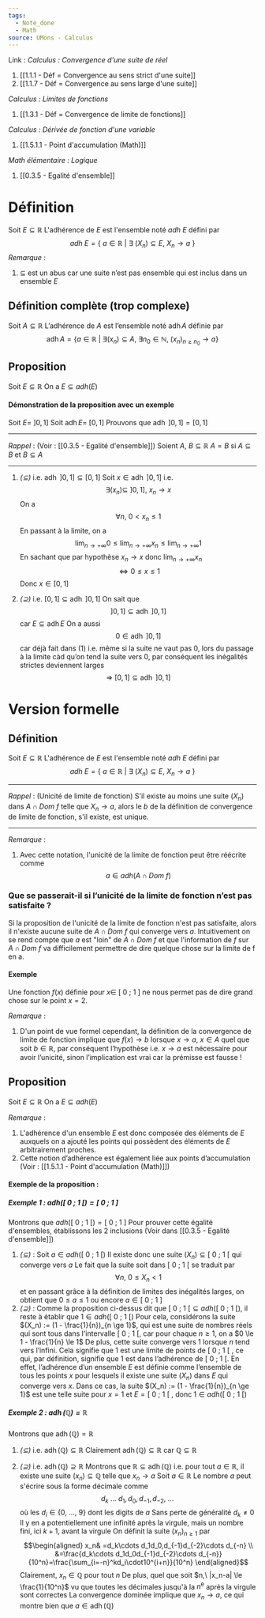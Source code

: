 ```yaml
---
tags:
  - Note_done
  - Math
source: UMons - Calculus
---
```


Link :
_Calculus : Convergence d'une suite de réel_
1. [[1.1.1 - Déf = Convergence au sens strict d'une suite]]
2. [[1.1.7 - Déf = Convergence au sens large d'une suite]]

_Calculus : Limites de fonctions_
1. [[1.3.1 - Déf = Convergence de limite de fonctions]]

_Calculus : Dérivée de fonction d'une variable_
1. [[1.5.1.1 - Point d'accumulation (Math)]]

_Math élémentaire : Logique_
1. [[0.3.5 - Egalité d'ensemble]]

# Définition
Soit $E \subseteq \mathbb{R}$ 
L'adhérence de $E$ est l'ensemble noté $adh\ E$ défini par $$adh\ E = \{\ a \in \mathbb{R}\ |\ \exists\ (X_n) \subseteq E,\ X_n  \longrightarrow a\ \} $$
_Remarque_ :
1. $\subseteq$ est un abus car une suite n’est pas ensemble qui est inclus dans un ensemble $E$ 

## Définition complète (trop complexe)
Soit $A \subseteq \mathbb{R}$
L’adhérence de $A$ est l’ensemble noté $\operatorname{adh}A$ définie par $$\operatorname{adh}A = \{a\in \mathbb{R}\ |\ \exists (x_n) \subseteq A,\ \exists n_0 \in \mathbb{N},\ (x_n)_{n \ge n_0}\to a\}$$

## Proposition
 Soit $E \subseteq \mathbb{R}$
On a $E \subseteq adh(E)$ 

#### Démonstration de la proposition avec un exemple
Soit $E =\ ]0,1]$
Soit $\operatorname{adh}E =\ [0,1]$
Prouvons que $\operatorname{adh}\ ]0,1] = [0,1]$ 

- - -
_Rappel_ : (Voir : [[0.3.5 - Egalité d'ensemble]])
Soient $A,\ B \subseteq \mathbb{R}$
$A=B$ si $A \subseteq B$ et $B \subseteq A$

- - -
1. _$(\subseteq)$_ i.e. $\operatorname{adh}\ ]0,1] \subseteq [0,1]$
Soit $x \in \operatorname{adh}\ ]0,1]$ i.e. $$\exists (x_n) \subseteq\ ]0,1],\ x_n \to x$$On a $$\forall n,\ 0<x_n\le 1$$En passant à la limite, on a $$\operatorname*{lim}_{n\rightarrow +\infty} 0 \le \operatorname*{lim}_{n\rightarrow +\infty} x_n \le \operatorname*{lim}_{n\rightarrow +\infty} 1$$
En sachant que par hypothèse $x_n \to x$ donc $\operatorname*{lim}_{n\rightarrow +\infty} x_n$ 
$$\iff 0 \le x \le 1$$
Donc $x \in [0,1]$

2. _$(\supseteq)$_ i.e. $[0,1] \subseteq \operatorname{adh}\ ]0,1]$
On sait que $$]0,1] \subseteq \operatorname{adh}\ ]0,1]$$ car $E \subseteq \operatorname{adh}E$ 
On a aussi $$0 \in \operatorname{adh}\ ]0,1]$$ car déjà fait dans (1) i.e. même si la suite ne vaut pas 0, lors du passage à la limite càd qu’on tend la suite vers 0, par conséquent les inégalités strictes deviennent larges $$\Rightarrow\ [0,1] \subseteq \operatorname{adh}\ ]0,1]$$


# Version formelle
## Définition
Soit $E \subseteq \mathbb{R}$ 
L'adhérence de $E$ est l'ensemble noté $adh\ E$ défini par $$adh\ E = \{\ a \in \mathbb{R}\ |\ \exists\ (X_n) \subseteq E,\ X_n  \longrightarrow a\ \} $$

---
_Rappel_ : (Unicité de limite de fonction)
S'il existe au moins une suite $(X_n)$ dans $A \cap Dom\ f$ telle que $X_n \to a$, alors le $b$ de la définition de convergence de limite de fonction, s'il existe, est unique.

---
_Remarque_ :
1. Avec cette notation, l'unicité de la limite de fonction peut être réécrite comme $$a \in adh(A \cap Dom\ f)$$
### Que se passerait-il si l’unicité de la limite de fonction n’est pas satisfaite ? 
Si la proposition de l'unicité de la limite de fonction n'est pas satisfaite, alors il n'existe aucune suite de $A \cap Dom\ f$ qui converge vers $a$. 
Intuitivement on se rend compte que $a$ est "loin" de $A \cap Dom\ f$ et que l'information de $f$ sur $A \cap Dom\ f$ va difficilement permettre de dire quelque chose sur la limite de f en a.

#### Exemple 
Une fonction $f(x)$ définie pour $x \in\ [\ 0\ ;\ 1\ ]$ ne nous permet pas de dire grand chose sur le point $x = 2$. 

_Remarque_ :
1. D'un point de vue formel cependant, la définition de la convergence de limite de fonction implique que $f(x) → b$ lorsque $x → a,\ x ∈ A$ quel que soit $b ∈ \mathbb{R}$, par conséquent l’hypothèse i.e. $x \to a$ est nécessaire pour avoir l’unicité, sinon l’implication est vrai car la prémisse est fausse !

## Proposition 
Soit $E \subseteq \mathbb{R}$
On a $E \subseteq adh(E)$ 

 _Remarque_ :
1. L'adhérence d'un ensemble $E$ est donc composée des éléments de $E$ auxquels on a ajouté les points qui possèdent des éléments de $E$ arbitrairement proches. 
2. Cette notion d’adhérence est également liée aux points d’accumulation 
(Voir : [[1.5.1.1 - Point d'accumulation (Math)]])

#### Exemple de la proposition : 
##### Exemple 1 : $adh([\ 0\ ;\ 1\ [) = [\ 0\ ;\ 1\ ]$ 
Montrons que $adh([\ 0\ ;\ 1\ [) = [\ 0\ ;\ 1\ ]$ 
Pour prouver cette égalité d'ensembles, établissons les 2 inclusions 
(Voir dans [[0.3.5 - Egalité d'ensemble]])
1. _$(\subseteq)$_ : 
Soit $a \in adh([\ 0\ ;\ 1\ [)$
Il existe donc une suite $(X_n) \subseteq [\ 0\ ;\ 1\ [$ qui converge vers $a$ 
Le fait que la suite soit dans $[\ 0\ ;\ 1\ [$ se traduit par $$\forall n,\ 0 \le X_n < 1$$ et en passant grâce à la définition de limites des inégalités larges, on obtient que $0 \le a \le 1$  ou encore $a \in [\ 0\ ;\ 1\ ]$ 
2. _$(\supseteq)$_ :
Comme la proposition ci-dessus dit que $[\ 0\ ;\ 1\ [ \subseteq adh([\ 0\ ;\ 1\ [)$, il reste à établir que $1 \in adh([\ 0\ ;\ 1\ [)$
Pour cela, considérons la suite $(X_n) := (1 - \frac{1}{n})_{n \ge 1}$, qui est une suite de nombres réels qui sont tous dans l'intervalle $[\ 0\ ;\ 1\ [$, car pour chaque $n \ge 1$, on a $0 \le 1 - \frac{1}{n} \le 1$ 
De plus, cette suite converge vers $1$ lorsque $n$ tend vers l’infini. Cela signifie que $1$ est une limite de points de $[\ 0\ ;\ 1\ [$ , ce qui, par définition, signifie que $1$ est dans l’adhérence de $[\ 0\ ;\ 1\ [$.
En effet, l’adhérence d’un ensemble $E$ est définie comme l’ensemble de tous les points $x$ pour lesquels il existe une suite $(X_n​)$ dans $E$ qui converge vers $x$. 
Dans ce cas, la suite $(X_n) := (1 - \frac{1}{n})_{n \ge 1}$ est une telle suite pour $x = 1$ et $E = [\ 0\ ;\ 1\ [$ , donc $1 \in adh([\ 0\ ;\ 1\ [)$ 

##### Exemple 2 : $\operatorname{adh}(\mathbb{Q})= \mathbb{R}$ 
Montrons que $\operatorname{adh}(\mathbb{Q})= \mathbb{R}$ 
1. _$(\subseteq)$_ i.e. $\operatorname{adh}(\mathbb{Q})\subseteq \mathbb{R}$ 
Clairement $\operatorname{adh}(\mathbb{Q})\subseteq \mathbb{R}$ car $\mathbb{Q} \subseteq \mathbb{R}$ 

1. _$(\supseteq)$_ i.e. $\operatorname{adh}(\mathbb{Q})\supseteq \mathbb{R}$ 
Montrons que $\mathbb{R} \subseteq \operatorname{adh}(\mathbb{Q})$ i.e. pour tout $a \in \mathbb{R}$, il existe une suite $(x_n) \subseteq \mathbb{Q}$ telle que $x_n \to a$ 
Soit $a \in \mathbb{R}$ 
Le nombre $a$ peut s'écrire sous la forme décimale comme $$d_k\ ...\ d_1,d_0,d_{-1},d_{-2},\ ...\ $$ où les $d_i \in \{0,\ ...,\ 9 \}$ dont les digits de $a$
Sans perte de généralité $d_k \neq 0$ 
Il y en a potentiellement une infinité après la virgule, mais un nombre fini, ici $k+1$, avant la virgule
On définit la suite $(x_n)_{n \ge 1}$ par $$\begin{aligned}
x_n& =d_k\cdots d_1d_0,d_{-1}d_{-2}\cdots d_{-n}  \\
&=\frac{d_k\cdots d_1d_0d_{-1}d_{-2}\cdots d_{-n}}{10^n}=\frac{\sum_{i=-n}^kd_i\cdot10^{i+n}}{10^n}
\end{aligned}$$
Clairement, $x_n \in \mathbb{Q}$ pour tout $n$ 
De plus, quel que soit $n,\ |x_n-a| \le \frac{1}{10^n}$ vu que toutes les décimales jusqu'à la $n^{\text{e}}$ après la virgule sont correctes
La convergence dominée implique que $x_n → a$, ce qui montre bien que $a ∈ \operatorname{adh}(\mathbb{Q})$ 
